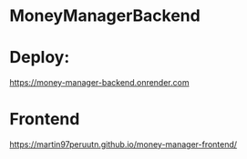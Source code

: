 # MoneyManagerBackend

# Deploy:

https://money-manager-backend.onrender.com

# Frontend

https://martin97peruutn.github.io/money-manager-frontend/